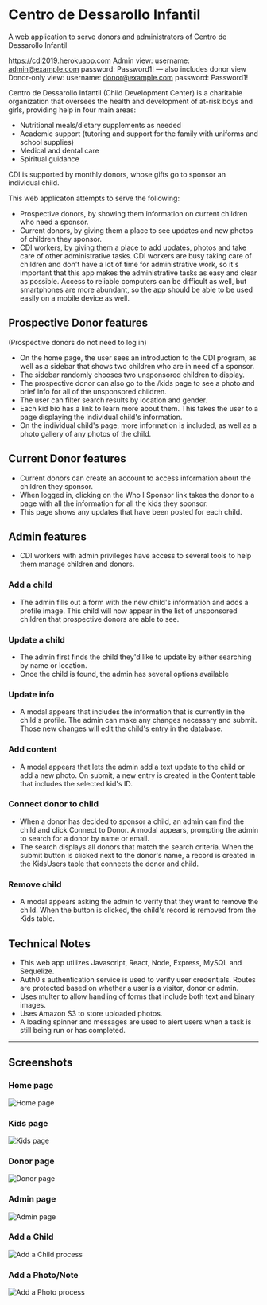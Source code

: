 # Centro de Dessarollo Infantil
A web application to serve donors and administrators of Centro de Dessarollo Infantil

https://cdi2019.herokuapp.com
Admin view: username: admin@example.com  password: Password1! — also includes donor view
Donor-only view: username: donor@example.com  password: Password1!

Centro de Dessarollo Infantil (Child Development Center) is a charitable organization that oversees the health and development of at-risk boys and girls, providing help in four main areas:
  * Nutritional meals/dietary supplements as needed
  * Academic support (tutoring and support for the family with uniforms and school supplies)
  * Medical and dental care
  * Spiritual guidance
  
CDI is supported by monthly donors, whose gifts go to sponsor an individual child.

This web applicaton attempts to serve the following:
  * Prospective donors, by showing them information on current children who need a sponsor.
  * Current donors, by giving them a place to see updates and new photos of children they sponsor.
  * CDI workers, by giving them a place to add updates, photos and take care of other administrative tasks. CDI workers are busy taking care of children and don't have a lot of time for administrative work, so it's important that this app makes the administrative tasks as easy and clear as possible. Access to reliable computers can be difficult as well, but smartphones are more abundant, so the app should be able to be used easily on a mobile device as well.
  
## Prospective Donor features
  (Prospective donors do not need to log in)
  * On the home page, the user sees an introduction to the CDI program, as well as a sidebar that shows two children who are in need of a sponsor.
  * The sidebar randomly chooses two unsponsored children to display.
  * The prospective donor can also go to the /kids page to see a photo and brief info for all of the unsponsored children.
  * The user can filter search results by location and gender.
  * Each kid bio has a link to learn more about them. This takes the user to a page displaying the individual child's information.
  * On the individual child's page, more information is included, as well as a photo gallery of any photos of the child.
  
## Current Donor features  
  * Current donors can create an account to access information about the children they sponsor.
  * When logged in, clicking on the Who I Sponsor link takes the donor to a page with all the information for all the kids they sponsor. 
  * This page shows any updates that have been posted for each child.
  
## Admin features
  * CDI workers with admin privileges have access to several tools to help them manage children and donors.
  ### Add a child
   * The admin fills out a form with the new child's information and adds a profile image. This child will now appear in the list of unsponsored children that prospective donors are able to see.
  ### Update a child
   * The admin first finds the child they'd like to update by either searching by name or location.
   * Once the child is found, the admin has several options available
  ### Update info
   * A modal appears that includes the information that is currently in the child's profile. The admin can make any changes necessary and submit. Those new changes will edit the child's entry in the database.
  ### Add content
   * A modal appears that lets the admin add a text update to the child or add a new photo. On submit, a new entry is created in the Content table that includes the selected kid's ID.
  ### Connect donor to child
   * When a donor has decided to sponsor a child, an admin can find the child and click Connect to Donor. A modal appears, prompting the admin to search for a donor by name or email.
   * The search displays all donors that match the search criteria. When the submit button is clicked next to the donor's name, a record is created in the KidsUsers table that connects the donor and child.
  ### Remove child
   * A modal appears asking the admin to verify that they want to remove the child. When the button is clicked, the child's record is removed from the Kids table.
  
## Technical Notes
  * This web app utilizes Javascript, React, Node, Express, MySQL and Sequelize.
  * Auth0's authentication service is used to verify user credentials. Routes are protected based on whether a user is a visitor, donor or admin.
  * Uses multer to allow handling of forms that include both text and binary images.
  * Uses Amazon S3 to store uploaded photos.
  * A loading spinner and messages are used to alert users when a task is still being run or has completed.
  
***
## Screenshots
### Home page
![Home page](https://github.com/nosidam48/Padrinos/blob/master/client/public/images/Readme-Homepage.png "Home")

### Kids page
![Kids page](https://github.com/nosidam48/Padrinos/blob/master/client/public/images/ReadMe-kids.png "Kids")

### Donor page
![Donor page](https://github.com/nosidam48/Padrinos/blob/master/client/public/images/ReadMe-donor.png "Donor")

### Admin page
![Admin page](https://github.com/nosidam48/Padrinos/blob/master/client/public/images/ReadMe-admin.png "Admin")

### Add a Child
![Add a Child process](https://github.com/nosidam48/Padrinos/blob/master/client/public/images/ReadMe-AddChild.gif "Add a Child")

### Add a Photo/Note
![Add a Photo process](https://github.com/nosidam48/Padrinos/blob/master/client/public/images/Readme-addphoto.gif "Add a Photo/Note")
